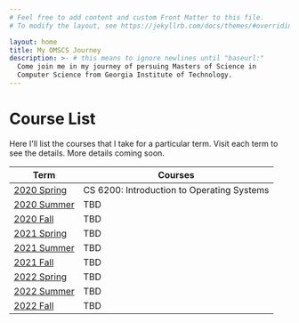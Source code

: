 ```yaml
---
# Feel free to add content and custom Front Matter to this file.
# To modify the layout, see https://jekyllrb.com/docs/themes/#overriding-theme-defaults

layout: home
title: My OMSCS Journey
description: >- # this means to ignore newlines until "baseurl:"
  Come join me in my journey of persuing Masters of Science in 
  Computer Science from Georgia Institute of Technology.
---
```

# Course List
Here I'll list the courses that I take for a particular term. Visit each term to see the details. More details coming soon.

Term | Courses
---|---
[2020 Spring](2020/spring)|CS 6200: Introduction to Operating Systems
[2020 Summer](2020/summer)| TBD
[2020 Fall](2020/fall)| TBD
[2021 Spring](2021/spring)| TBD
[2021 Summer](2021/summer)| TBD
[2021 Fall](2021/fall)| TBD
[2022 Spring](2022/spring)| TBD
[2022 Summer](2022/summer)| TBD
[2022 Fall](2022/fall)| TBD